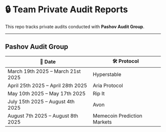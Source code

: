 # 🔒 Team Private Audit Reports

This repo tracks private audits conducted with **Pashov Audit Group**.

---

## Pashov Audit Group


| 📅 Date                        | 🛠️ Protocol                |
|--------------------------------|-----------------------------|
| March 19th 2025 – March 21st 2025 | Hyperstable                |
| April 25th 2025 – April 28th 2025 | Aria Protocol              |
| May 10th 2025 – May 17th 2025     | Rip It                     |
| July 15th 2025 – August 4th 2025  | Avon                       |
| August 7th 2025 – August 8th 2025 | Memecoin Prediction Markets |



